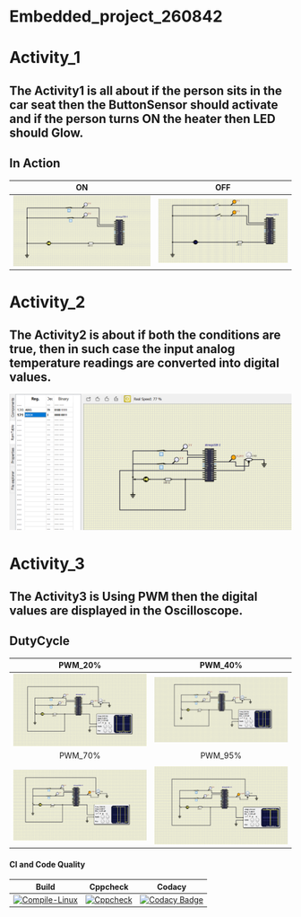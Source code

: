 # Embedded_project_260842

# Activity_1
 ## The Activity1 is all about if the person sits in the car seat then the ButtonSensor should activate and if the person turns ON the heater then LED should Glow.

## In Action

|ON|OFF|
|:--:|:--:|
|![ON](simulation/LED_ON.png)|![OFF](simulation/LED_OFF.png)|

# Activity_2
 ## The Activity2 is about if both the  conditions are true, then in such case the input analog temperature readings are converted into digital values.
![ADC](https://github.com/Sowmika26/Embedded_project_260842/blob/main/simulation/ADC.png)

# Activity_3
 ## The Activity3 is  Using PWM then the digital values are displayed in the Oscilloscope.
## DutyCycle

|PWM_20%|PWM_40%|
|:--:|:--:|
|![PWM_20%_Dutycycle](https://github.com/Sowmika26/Embedded_project_260842/blob/main/simulation/PWM_20%25_Dutycycle.png)|![PWM_40%_Dutycycle](https://github.com/Sowmika26/Embedded_project_260842/blob/main/simulation/PWM_40%25_Dutycycle.png)
|PWM_70%|PWM_95%|
|   |   |
![PWM_70%_Dutycycle](https://github.com/Sowmika26/Embedded_project_260842/blob/main/simulation/PWM_70%25_Dutycycle.png)|![PWM_95%_Dutycycle](https://github.com/Sowmika26/Embedded_project_260842/blob/main/simulation/PWM_95%25_Dutycycle.png)



#### CI and Code Quality

|Build|Cppcheck|Codacy|
|:--:|:--:|:--:|
|[![Compile-Linux](https://github.com/Sowmika26/Embedded_project_260842/actions/workflows/compile.yml/badge.svg)](https://github.com/Sowmika26/Embedded_project_260842/actions/workflows/compile.yml)|[![Cppcheck](https://github.com/Sowmika26/Embedded_project_260842/actions/workflows/CodeQuality.yml/badge.svg)](https://github.com/Sowmika26/Embedded_project_260842/actions/workflows/CodeQuality.yml)|[![Codacy Badge](https://app.codacy.com/project/badge/Grade/254dbfd046374361be1eac45f2db66c0)](https://www.codacy.com/gh/Sowmika26/Embedded_project_260842/dashboard?utm_source=github.com&amp;utm_medium=referral&amp;utm_content=Sowmika26/Embedded_project_260842&amp;utm_campaign=Badge_Grade)|

